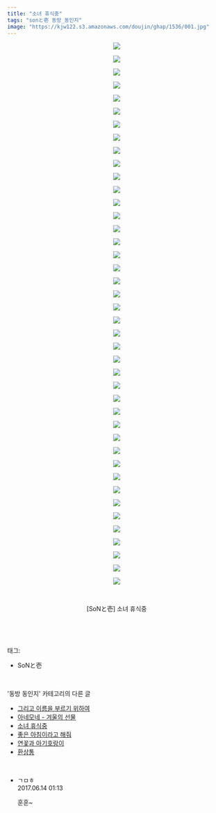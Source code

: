 ```yaml
---
title: "소녀 휴식중"
tags: "sonと壱 동방_동인지"
image: "https://kjw122.s3.amazonaws.com/doujin/ghap/1536/001.jpg"
---
```

<div class="article">
<p style="text-align: center; clear: none; float: none;"><img src="{{ site.imgserver5 }}/ghap/1536/001.jpg"/></p>
<p style="text-align: center; clear: none; float: none;"><img src="{{ site.imgserver5 }}/ghap/1536/002.jpg"/></p>
<p style="text-align: center; clear: none; float: none;"><img src="{{ site.imgserver5 }}/ghap/1536/003.jpg"/></p>
<p style="text-align: center; clear: none; float: none;"><img src="{{ site.imgserver5 }}/ghap/1536/004.jpg"/></p>
<p style="text-align: center; clear: none; float: none;"><img src="{{ site.imgserver5 }}/ghap/1536/005.jpg"/></p>
<p style="text-align: center; clear: none; float: none;"><img src="{{ site.imgserver5 }}/ghap/1536/006.jpg"/></p>
<p style="text-align: center; clear: none; float: none;"><img src="{{ site.imgserver5 }}/ghap/1536/007.jpg"/></p>
<p style="text-align: center; clear: none; float: none;"><img src="{{ site.imgserver5 }}/ghap/1536/008.jpg"/></p>
<p style="text-align: center; clear: none; float: none;"><img src="{{ site.imgserver5 }}/ghap/1536/009.jpg"/></p>
<p style="text-align: center; clear: none; float: none;"><img src="{{ site.imgserver5 }}/ghap/1536/010.jpg"/></p>
<p style="text-align: center; clear: none; float: none;"><img src="{{ site.imgserver5 }}/ghap/1536/011.jpg"/></p>
<p style="text-align: center; clear: none; float: none;"><img src="{{ site.imgserver5 }}/ghap/1536/012.jpg"/></p>
<p style="text-align: center; clear: none; float: none;"><img src="{{ site.imgserver5 }}/ghap/1536/013.jpg"/></p>
<p style="text-align: center; clear: none; float: none;"><img src="{{ site.imgserver5 }}/ghap/1536/014.jpg"/></p>
<p style="text-align: center; clear: none; float: none;"><img src="{{ site.imgserver5 }}/ghap/1536/015.jpg"/></p>
<p style="text-align: center; clear: none; float: none;"><img src="{{ site.imgserver5 }}/ghap/1536/016.jpg"/></p>
<p style="text-align: center; clear: none; float: none;"><img src="{{ site.imgserver5 }}/ghap/1536/017.jpg"/></p>
<p style="text-align: center; clear: none; float: none;"><img src="{{ site.imgserver5 }}/ghap/1536/018.jpg"/></p>
<p style="text-align: center; clear: none; float: none;"><img src="{{ site.imgserver5 }}/ghap/1536/019.jpg"/></p>
<p style="text-align: center; clear: none; float: none;"><img src="{{ site.imgserver5 }}/ghap/1536/020.jpg"/></p>
<p style="text-align: center; clear: none; float: none;"><img src="{{ site.imgserver5 }}/ghap/1536/021.jpg"/></p>
<p style="text-align: center; clear: none; float: none;"><img src="{{ site.imgserver5 }}/ghap/1536/022.jpg"/></p>
<p style="text-align: center; clear: none; float: none;"><img src="{{ site.imgserver5 }}/ghap/1536/023.jpg"/></p>
<p style="text-align: center; clear: none; float: none;"><img src="{{ site.imgserver5 }}/ghap/1536/024.jpg"/></p>
<p style="text-align: center; clear: none; float: none;"><img src="{{ site.imgserver5 }}/ghap/1536/025.jpg"/></p>
<p style="text-align: center; clear: none; float: none;"><img src="{{ site.imgserver5 }}/ghap/1536/026.jpg"/></p>
<p style="text-align: center; clear: none; float: none;"><img src="{{ site.imgserver5 }}/ghap/1536/027.jpg"/></p>
<p style="text-align: center; clear: none; float: none;"><img src="{{ site.imgserver5 }}/ghap/1536/028.jpg"/></p>
<p style="text-align: center; clear: none; float: none;"><img src="{{ site.imgserver5 }}/ghap/1536/029.jpg"/></p>
<p style="text-align: center; clear: none; float: none;"><img src="{{ site.imgserver5 }}/ghap/1536/030.jpg"/></p>
<p style="text-align: center; clear: none; float: none;"><img src="{{ site.imgserver5 }}/ghap/1536/031.jpg"/></p>
<p style="text-align: center; clear: none; float: none;"><img src="{{ site.imgserver5 }}/ghap/1536/032.jpg"/></p>
<p style="text-align: center; clear: none; float: none;"><img src="{{ site.imgserver5 }}/ghap/1536/033.jpg"/></p>
<p style="text-align: center; clear: none; float: none;"><img src="{{ site.imgserver5 }}/ghap/1536/034.jpg"/></p>
<p style="text-align: center; clear: none; float: none;"><img src="{{ site.imgserver5 }}/ghap/1536/035.jpg"/></p>
<p style="text-align: center; clear: none; float: none;"><img src="{{ site.imgserver5 }}/ghap/1536/036.jpg"/></p>
<p style="text-align: center; clear: none; float: none;"><img src="{{ site.imgserver5 }}/ghap/1536/037.jpg"/></p>
<p style="text-align: center; clear: none; float: none;"><img src="{{ site.imgserver5 }}/ghap/1536/038.jpg"/></p>
<p style="text-align: center; clear: none; float: none;"><img src="{{ site.imgserver5 }}/ghap/1536/039.jpg"/></p>
<p style="text-align: center; clear: none; float: none;"><img src="{{ site.imgserver5 }}/ghap/1536/040.jpg"/></p>
<p style="text-align: center; clear: none; float: none;"><img src="{{ site.imgserver5 }}/ghap/1536/041.jpg"/></p>
<p style="text-align: center; clear: none; float: none;"><img src="{{ site.imgserver5 }}/ghap/1536/042.jpg"/></p>
<p style="text-align: center; clear: none; float: none;"><br/></p>
<p style="text-align: center; clear: none; float: none;">[SoNと壱] 소녀 휴식중</p>
<p><br/></p>
</div><br/>
<div class="tagTrail">
<p>태그: </p>
<ul>
<li>SoNと壱</li>
</ul>
</div><br/>
<div class="another">
<p>'동방 동인지' 카테고리의 다른 글</p>
<ul>
<li><a href="/ghap_1538">그리고 이름을 부르기 위하여</a></li>
<li><a href="/ghap_1537">아네모네 - 겨울의 선물</a></li>
<li><a href="/ghap_1536">소녀 휴식중</a></li>
<li><a href="/ghap_1533">좋은 아침이라고 해줘</a></li>
<li><a href="/ghap_1532">연꽃과 아기호랑이</a></li>
<li><a href="/ghap_1531">환상통</a></li>
</ul>
</div><br/>
<div class="cb_module cb_fluid">
<div class="cb_wrt cb_profile">
<div class="comment">
<ul>
<li class="cb_thumb_off" id="comment15013011">
<div class="cb_comment_area">
<div class="cb_info_area">
<div class="cb_section">
<span class="cb_nick_name">ㄱㅁㅎ</span>
</div>
<div class="cb_section">
<span class="cb_date">2017.06.14 01:13 </span>
</div>
</div>
<div class="cb_dsc_comment">
<p class="cb_dsc">
											훈훈~
										</p>
</div>
</div></li>
</ul>
</div>
</div><!-- commentList close -->
</div><br/>
